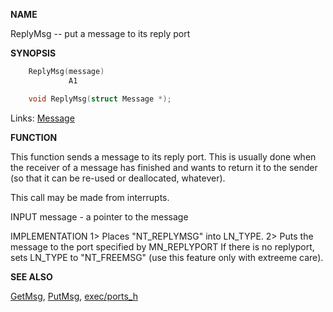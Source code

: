 
**NAME**

ReplyMsg -- put a message to its reply port

**SYNOPSIS**

```c
    ReplyMsg(message)
             A1

    void ReplyMsg(struct Message *);

```
Links: [Message](_OOYY) 

**FUNCTION**

This function sends a message to its reply port.  This is usually
done when the receiver of a message has finished and wants to
return it to the sender (so that it can be re-used or deallocated,
whatever).

This call may be made from interrupts.

INPUT
message - a pointer to the message

IMPLEMENTATION
1&#062; Places &#034;NT_REPLYMSG&#034; into LN_TYPE.
2&#062; Puts the message to the port specified by MN_REPLYPORT
If there is no replyport, sets LN_TYPE to &#034;NT_FREEMSG&#034; (use this
feature only with extreeme care).

**SEE ALSO**

[GetMsg](GetMsg), [PutMsg](PutMsg), [exec/ports_h](_OOYY)
